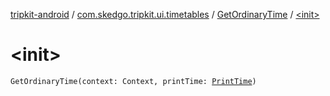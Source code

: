 [tripkit-android](../../index.md) / [com.skedgo.tripkit.ui.timetables](../index.md) / [GetOrdinaryTime](index.md) / [&lt;init&gt;](./-init-.md)

# &lt;init&gt;

`GetOrdinaryTime(context: Context, printTime: `[`PrintTime`](../../com.skedgo.tripkit.datetime/-print-time/index.md)`)`